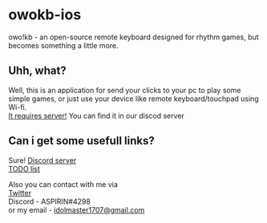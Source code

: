 # owokb-ios
owo!kb - an open-source remote keyboard designed for rhythm games, but becomes something a little more.

## Uhh, what?
Well, this is an application for send your clicks to your pc to play some simple games, or just use your device like remote keyboard/touchpad using Wi-fi.  
[It requires server!](https://discord.gg/7emswgB) You can find it in our discod server  

## Can i get some usefull links?
Sure! 
[Discord server](https://discord.gg/7emswgB)  
[TODO list](https://github.com/ASPIRINswag/owokb-ios/blob/master/TODO.md) 
  
Also you can contact with me via  
[Twitter](https://twitter.com/realASPIRIN)  
Discord - ASPIRIN#4298  
or my email - idolmaster1707@gmail.com

